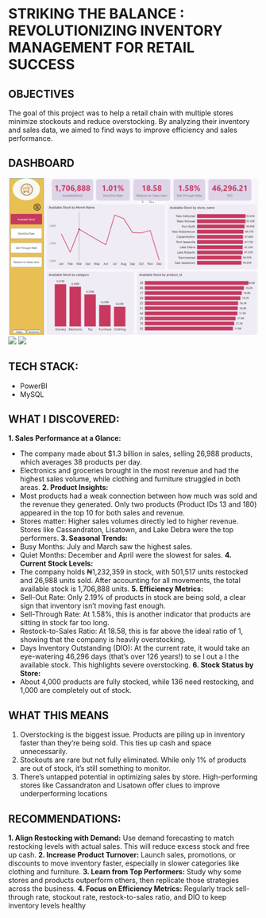 # STRIKING THE BALANCE : REVOLUTIONIZING INVENTORY MANAGEMENT FOR RETAIL SUCCESS

## OBJECTIVES
 The goal of this project was to help a retail chain with multiple stores minimize
 stockouts and reduce overstocking. By analyzing their inventory and sales
 data, we aimed to find ways to improve efficiency and sales performance.
 
## DASHBOARD
<img src="Images/Inventory_Dash.png">
<img src="PowerBI/Sales performance dash1.png">
<img src="PowerBI/Sales performance dash2.png">

## TECH STACK: 
- PowerBI
- MySQL

## WHAT I DISCOVERED:
**1. Sales Performance at a Glance:**
- The company made about $1.3 billion in sales, selling 26,988 products, which averages 38 products per day.
- Electronics and groceries brought in the most revenue and had the highest sales volume, while clothing and
 furniture struggled in both areas.
**2. Product Insights:**
- Most products had a weak connection between how much was sold and the revenue they generated. Only
 two products (Product IDs 13 and 180) appeared in the top 10 for both sales and revenue.
- Stores matter: Higher sales volumes directly led to higher revenue. Stores like Cassandraton, Lisatown, and
 Lake Debra were the top performers.
**3. Seasonal Trends:**
- Busy Months: July and March saw the highest sales.
- Quiet Months: December and April were the slowest for sales.
**4. Current Stock Levels:**
- The company holds ₦1,232,359 in stock, with 501,517 units restocked and 26,988 units sold. After accounting
 for all movements, the total available stock is 1,706,888 units.
**5. Efficiency Metrics:**
- Sell-Out Rate: Only 2.19% of products in stock are being sold, a clear sign that inventory isn’t moving fast enough.
- Sell-Through Rate: At 1.58%, this is another indicator that products are sitting in stock far too long.
- Restock-to-Sales Ratio: At 18.58, this is far above the ideal ratio of 1, showing that the company is heavily
 overstocking.
- Days Inventory Outstanding (DIO): At the current rate, it would take an eye-watering 46,296 days (that’s
 over 126 years!) to se l out a l the available stock. This highlights severe overstocking.
**6. Stock Status by Store:**
 - About 4,000 products are fully stocked, while 136 need restocking, and 1,000 are completely out of stock.

## WHAT THIS MEANS
1. Overstocking is the biggest issue. Products are piling up in inventory faster
 than they’re being sold. This ties up cash and space unnecessarily.
2. Stockouts are rare but not fully eliminated. While only 1% of products are
 out of stock, it’s still something to monitor.
3. There’s untapped potential in optimizing sales by store. High-performing
 stores like Cassandraton and Lisatown offer clues to improve
 underperforming locations

## RECOMMENDATIONS:  

**1. Align Restocking with Demand:** Use demand forecasting to match
 restocking levels with actual sales. This will reduce excess stock and free
 up cash.
**2. Increase Product Turnover:** Launch sales, promotions, or discounts to move
 inventory faster, especially in slower categories like clothing and furniture.
**3. Learn from Top Performers:** Study why some stores and products
 outperform others, then replicate those strategies across the business.
**4. Focus on Efficiency Metrics:** Regularly track sell-through rate, stockout
 rate, restock-to-sales ratio, and DIO to keep inventory levels healthy
